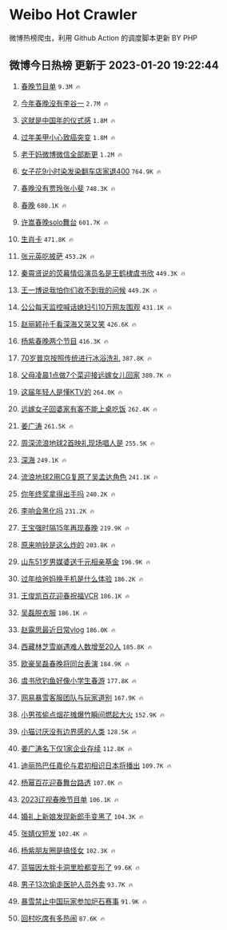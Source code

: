 # Weibo Hot Crawler 



微博热榜爬虫，利用 Github Action 的调度脚本更新 BY PHP 


## 微博今日热榜 更新于 2023-01-20 19:22:44 
1. [春晚节目单](https://s.weibo.com/weibo?q=%23%E6%98%A5%E6%99%9A%E8%8A%82%E7%9B%AE%E5%8D%95%23&t=31&band_rank=1&Refer=top) `9.3M 🔥` 

1. [今年春晚没有李谷一](https://s.weibo.com/weibo?q=%E4%BB%8A%E5%B9%B4%E6%98%A5%E6%99%9A%E6%B2%A1%E6%9C%89%E6%9D%8E%E8%B0%B7%E4%B8%80&t=31&band_rank=2&Refer=top) `2.7M 🔥` 

1. [这就是中国年的仪式感](https://s.weibo.com/weibo?q=%23%E8%BF%99%E5%B0%B1%E6%98%AF%E4%B8%AD%E5%9B%BD%E5%B9%B4%E7%9A%84%E4%BB%AA%E5%BC%8F%E6%84%9F%23&t=31&band_rank=3&Refer=top) `1.8M 🔥` 

1. [过年美甲小心致癌突变](https://s.weibo.com/weibo?q=%23%E8%BF%87%E5%B9%B4%E7%BE%8E%E7%94%B2%E5%B0%8F%E5%BF%83%E8%87%B4%E7%99%8C%E7%AA%81%E5%8F%98%23&t=31&band_rank=4&Refer=top) `1.8M 🔥` 

1. [老干妈微博微信全部断更](https://s.weibo.com/weibo?q=%23%E8%80%81%E5%B9%B2%E5%A6%88%E5%BE%AE%E5%8D%9A%E5%BE%AE%E4%BF%A1%E5%85%A8%E9%83%A8%E6%96%AD%E6%9B%B4%23&t=31&band_rank=5&Refer=top) `1.2M 🔥` 

1. [女子花9小时染发染翻车店家退400](https://s.weibo.com/weibo?q=%23%E5%A5%B3%E5%AD%90%E8%8A%B19%E5%B0%8F%E6%97%B6%E6%9F%93%E5%8F%91%E6%9F%93%E7%BF%BB%E8%BD%A6%E5%BA%97%E5%AE%B6%E9%80%80400%23&t=31&band_rank=6&Refer=top) `764.9K 🔥` 

1. [春晚没有贾玲张小斐](https://s.weibo.com/weibo?q=%E6%98%A5%E6%99%9A%E6%B2%A1%E6%9C%89%E8%B4%BE%E7%8E%B2%E5%BC%A0%E5%B0%8F%E6%96%90&t=31&band_rank=7&Refer=top) `748.3K 🔥` 

1. [春晚](https://s.weibo.com/weibo?q=%E6%98%A5%E6%99%9A&t=31&band_rank=8&Refer=top) `680.1K 🔥` 

1. [许嵩春晚solo舞台](https://s.weibo.com/weibo?q=%23%E8%AE%B8%E5%B5%A9%E6%98%A5%E6%99%9Asolo%E8%88%9E%E5%8F%B0%23&t=31&band_rank=9&Refer=top) `601.7K 🔥` 

1. [生肖卡](https://s.weibo.com/weibo?q=%23%E7%94%9F%E8%82%96%E5%8D%A1%23&t=31&band_rank=10&Refer=top) `471.8K 🔥` 

1. [张元英吃披萨](https://s.weibo.com/weibo?q=%23%E5%BC%A0%E5%85%83%E8%8B%B1%E5%90%83%E6%8A%AB%E8%90%A8%23&t=31&band_rank=11&Refer=top) `453.2K 🔥` 

1. [秦霄贤说的荧幕情侣演员名是王鹤棣虞书欣](https://s.weibo.com/weibo?q=%23%E7%A7%A6%E9%9C%84%E8%B4%A4%E8%AF%B4%E7%9A%84%E8%8D%A7%E5%B9%95%E6%83%85%E4%BE%A3%E6%BC%94%E5%91%98%E5%90%8D%E6%98%AF%E7%8E%8B%E9%B9%A4%E6%A3%A3%E8%99%9E%E4%B9%A6%E6%AC%A3%23&t=31&band_rank=12&Refer=top) `449.3K 🔥` 

1. [王一博说我怕你们收不到我的问候](https://s.weibo.com/weibo?q=%23%E7%8E%8B%E4%B8%80%E5%8D%9A%E8%AF%B4%E6%88%91%E6%80%95%E4%BD%A0%E4%BB%AC%E6%94%B6%E4%B8%8D%E5%88%B0%E6%88%91%E7%9A%84%E9%97%AE%E5%80%99%23&t=31&band_rank=13&Refer=top) `449.2K 🔥` 

1. [公公每天监控喊话媳妇引10万网友围观](https://s.weibo.com/weibo?q=%23%E5%85%AC%E5%85%AC%E6%AF%8F%E5%A4%A9%E7%9B%91%E6%8E%A7%E5%96%8A%E8%AF%9D%E5%AA%B3%E5%A6%87%E5%BC%9510%E4%B8%87%E7%BD%91%E5%8F%8B%E5%9B%B4%E8%A7%82%23&t=31&band_rank=14&Refer=top) `431.1K 🔥` 

1. [赵丽颖孙千看深海又哭又笑](https://s.weibo.com/weibo?q=%23%E8%B5%B5%E4%B8%BD%E9%A2%96%E5%AD%99%E5%8D%83%E7%9C%8B%E6%B7%B1%E6%B5%B7%E5%8F%88%E5%93%AD%E5%8F%88%E7%AC%91%23&t=31&band_rank=15&Refer=top) `426.6K 🔥` 

1. [杨紫春晚两个节目](https://s.weibo.com/weibo?q=%23%E6%9D%A8%E7%B4%AB%E6%98%A5%E6%99%9A%E4%B8%A4%E4%B8%AA%E8%8A%82%E7%9B%AE%23&t=31&band_rank=16&Refer=top) `416.3K 🔥` 

1. [70岁普京按照传统进行冰浴洗礼](https://s.weibo.com/weibo?q=%2370%E5%B2%81%E6%99%AE%E4%BA%AC%E6%8C%89%E7%85%A7%E4%BC%A0%E7%BB%9F%E8%BF%9B%E8%A1%8C%E5%86%B0%E6%B5%B4%E6%B4%97%E7%A4%BC%23&t=31&band_rank=17&Refer=top) `387.8K 🔥` 

1. [父母凌晨1点做7个菜迎接远嫁女儿回家](https://s.weibo.com/weibo?q=%23%E7%88%B6%E6%AF%8D%E5%87%8C%E6%99%A81%E7%82%B9%E5%81%9A7%E4%B8%AA%E8%8F%9C%E8%BF%8E%E6%8E%A5%E8%BF%9C%E5%AB%81%E5%A5%B3%E5%84%BF%E5%9B%9E%E5%AE%B6%23&t=31&band_rank=18&Refer=top) `380.7K 🔥` 

1. [这届年轻人是懂KTV的](https://s.weibo.com/weibo?q=%23%E8%BF%99%E5%B1%8A%E5%B9%B4%E8%BD%BB%E4%BA%BA%E6%98%AF%E6%87%82KTV%E7%9A%84%23&t=31&band_rank=19&Refer=top) `264.0K 🔥` 

1. [远嫁女子回婆家有客不能上桌吃饭](https://s.weibo.com/weibo?q=%23%E8%BF%9C%E5%AB%81%E5%A5%B3%E5%AD%90%E5%9B%9E%E5%A9%86%E5%AE%B6%E6%9C%89%E5%AE%A2%E4%B8%8D%E8%83%BD%E4%B8%8A%E6%A1%8C%E5%90%83%E9%A5%AD%23&t=31&band_rank=20&Refer=top) `262.4K 🔥` 

1. [姜广涛](https://s.weibo.com/weibo?q=%23%E5%A7%9C%E5%B9%BF%E6%B6%9B%23&t=31&band_rank=21&Refer=top) `261.5K 🔥` 

1. [周深流浪地球2首映礼现场唱人是](https://s.weibo.com/weibo?q=%23%E5%91%A8%E6%B7%B1%E6%B5%81%E6%B5%AA%E5%9C%B0%E7%90%832%E9%A6%96%E6%98%A0%E7%A4%BC%E7%8E%B0%E5%9C%BA%E5%94%B1%E4%BA%BA%E6%98%AF%23&t=31&band_rank=22&Refer=top) `255.5K 🔥` 

1. [深海](https://s.weibo.com/weibo?q=%E6%B7%B1%E6%B5%B7&t=31&band_rank=23&Refer=top) `249.1K 🔥` 

1. [流浪地球2用CG复原了吴孟达角色](https://s.weibo.com/weibo?q=%23%E6%B5%81%E6%B5%AA%E5%9C%B0%E7%90%832%E7%94%A8CG%E5%A4%8D%E5%8E%9F%E4%BA%86%E5%90%B4%E5%AD%9F%E8%BE%BE%E8%A7%92%E8%89%B2%23&t=31&band_rank=24&Refer=top) `241.1K 🔥` 

1. [你年终奖拿得出手吗](https://s.weibo.com/weibo?q=%23%E4%BD%A0%E5%B9%B4%E7%BB%88%E5%A5%96%E6%8B%BF%E5%BE%97%E5%87%BA%E6%89%8B%E5%90%97%23&t=31&band_rank=25&Refer=top) `240.2K 🔥` 

1. [李响会黑化吗](https://s.weibo.com/weibo?q=%23%E6%9D%8E%E5%93%8D%E4%BC%9A%E9%BB%91%E5%8C%96%E5%90%97%23&t=31&band_rank=26&Refer=top) `231.2K 🔥` 

1. [王宝强时隔15年再现春晚](https://s.weibo.com/weibo?q=%23%E7%8E%8B%E5%AE%9D%E5%BC%BA%E6%97%B6%E9%9A%9415%E5%B9%B4%E5%86%8D%E7%8E%B0%E6%98%A5%E6%99%9A%23&t=31&band_rank=27&Refer=top) `219.9K 🔥` 

1. [原来响铃是这么炸的](https://s.weibo.com/weibo?q=%23%E5%8E%9F%E6%9D%A5%E5%93%8D%E9%93%83%E6%98%AF%E8%BF%99%E4%B9%88%E7%82%B8%E7%9A%84%23&t=31&band_rank=28&Refer=top) `203.8K 🔥` 

1. [山东51岁男媒婆送千元相亲基金](https://s.weibo.com/weibo?q=%23%E5%B1%B1%E4%B8%9C51%E5%B2%81%E7%94%B7%E5%AA%92%E5%A9%86%E9%80%81%E5%8D%83%E5%85%83%E7%9B%B8%E4%BA%B2%E5%9F%BA%E9%87%91%23&t=31&band_rank=29&Refer=top) `196.9K 🔥` 

1. [过年给爸妈换手机是什么体验](https://s.weibo.com/weibo?q=%23%E8%BF%87%E5%B9%B4%E7%BB%99%E7%88%B8%E5%A6%88%E6%8D%A2%E6%89%8B%E6%9C%BA%E6%98%AF%E4%BB%80%E4%B9%88%E4%BD%93%E9%AA%8C%23&t=31&band_rank=30&Refer=top) `186.2K 🔥` 

1. [王俊凯百花迎春祝福VCR](https://s.weibo.com/weibo?q=%23%E7%8E%8B%E4%BF%8A%E5%87%AF%E7%99%BE%E8%8A%B1%E8%BF%8E%E6%98%A5%E7%A5%9D%E7%A6%8FVCR%23&t=31&band_rank=31&Refer=top) `186.1K 🔥` 

1. [吴磊脱衣服](https://s.weibo.com/weibo?q=%23%E5%90%B4%E7%A3%8A%E8%84%B1%E8%A1%A3%E6%9C%8D%23&t=31&band_rank=32&Refer=top) `186.1K 🔥` 

1. [赵露思最近日常vlog](https://s.weibo.com/weibo?q=%23%E8%B5%B5%E9%9C%B2%E6%80%9D%E6%9C%80%E8%BF%91%E6%97%A5%E5%B8%B8vlog%23&t=31&band_rank=33&Refer=top) `186.0K 🔥` 

1. [西藏林芝雪崩遇难人数增至20人](https://s.weibo.com/weibo?q=%23%E8%A5%BF%E8%97%8F%E6%9E%97%E8%8A%9D%E9%9B%AA%E5%B4%A9%E9%81%87%E9%9A%BE%E4%BA%BA%E6%95%B0%E5%A2%9E%E8%87%B320%E4%BA%BA%23&t=31&band_rank=34&Refer=top) `185.8K 🔥` 

1. [欧豪吴磊春晚将同台表演](https://s.weibo.com/weibo?q=%23%E6%AC%A7%E8%B1%AA%E5%90%B4%E7%A3%8A%E6%98%A5%E6%99%9A%E5%B0%86%E5%90%8C%E5%8F%B0%E8%A1%A8%E6%BC%94%23&t=31&band_rank=35&Refer=top) `184.9K 🔥` 

1. [虞书欣钓鱼好像小学生春游](https://s.weibo.com/weibo?q=%23%E8%99%9E%E4%B9%A6%E6%AC%A3%E9%92%93%E9%B1%BC%E5%A5%BD%E5%83%8F%E5%B0%8F%E5%AD%A6%E7%94%9F%E6%98%A5%E6%B8%B8%23&t=31&band_rank=36&Refer=top) `177.8K 🔥` 

1. [网易暴雪客服团队与玩家道别](https://s.weibo.com/weibo?q=%23%E7%BD%91%E6%98%93%E6%9A%B4%E9%9B%AA%E5%AE%A2%E6%9C%8D%E5%9B%A2%E9%98%9F%E4%B8%8E%E7%8E%A9%E5%AE%B6%E9%81%93%E5%88%AB%23&t=31&band_rank=37&Refer=top) `167.9K 🔥` 

1. [小男孩偷点烟花摊爆竹瞬间燃起大火](https://s.weibo.com/weibo?q=%23%E5%B0%8F%E7%94%B7%E5%AD%A9%E5%81%B7%E7%82%B9%E7%83%9F%E8%8A%B1%E6%91%8A%E7%88%86%E7%AB%B9%E7%9E%AC%E9%97%B4%E7%87%83%E8%B5%B7%E5%A4%A7%E7%81%AB%23&t=31&band_rank=38&Refer=top) `152.9K 🔥` 

1. [小猫讨厌没有边界感的人类](https://s.weibo.com/weibo?q=%23%E5%B0%8F%E7%8C%AB%E8%AE%A8%E5%8E%8C%E6%B2%A1%E6%9C%89%E8%BE%B9%E7%95%8C%E6%84%9F%E7%9A%84%E4%BA%BA%E7%B1%BB%23&t=31&band_rank=39&Refer=top) `128.5K 🔥` 

1. [姜广涛名下仅1家企业存续](https://s.weibo.com/weibo?q=%23%E5%A7%9C%E5%B9%BF%E6%B6%9B%E5%90%8D%E4%B8%8B%E4%BB%851%E5%AE%B6%E4%BC%81%E4%B8%9A%E5%AD%98%E7%BB%AD%23&t=31&band_rank=40&Refer=top) `112.8K 🔥` 

1. [迪丽热巴任嘉伦与君初相识日本将播出](https://s.weibo.com/weibo?q=%23%E8%BF%AA%E4%B8%BD%E7%83%AD%E5%B7%B4%E4%BB%BB%E5%98%89%E4%BC%A6%E4%B8%8E%E5%90%9B%E5%88%9D%E7%9B%B8%E8%AF%86%E6%97%A5%E6%9C%AC%E5%B0%86%E6%92%AD%E5%87%BA%23&t=31&band_rank=41&Refer=top) `109.7K 🔥` 

1. [杨幂百花迎春舞台路透](https://s.weibo.com/weibo?q=%E6%9D%A8%E5%B9%82%E7%99%BE%E8%8A%B1%E8%BF%8E%E6%98%A5%E8%88%9E%E5%8F%B0%E8%B7%AF%E9%80%8F&t=31&band_rank=42&Refer=top) `107.0K 🔥` 

1. [2023辽视春晚节目单](https://s.weibo.com/weibo?q=%232023%E8%BE%BD%E8%A7%86%E6%98%A5%E6%99%9A%E8%8A%82%E7%9B%AE%E5%8D%95%23&t=31&band_rank=43&Refer=top) `106.1K 🔥` 

1. [婚礼上新娘发现新郎手变黑了](https://s.weibo.com/weibo?q=%23%E5%A9%9A%E7%A4%BC%E4%B8%8A%E6%96%B0%E5%A8%98%E5%8F%91%E7%8E%B0%E6%96%B0%E9%83%8E%E6%89%8B%E5%8F%98%E9%BB%91%E4%BA%86%23&t=31&band_rank=44&Refer=top) `104.3K 🔥` 

1. [张婧仪短发](https://s.weibo.com/weibo?q=%23%E5%BC%A0%E5%A9%A7%E4%BB%AA%E7%9F%AD%E5%8F%91%23&t=31&band_rank=45&Refer=top) `102.4K 🔥` 

1. [杨紫朋友圈是搞怪女](https://s.weibo.com/weibo?q=%23%E6%9D%A8%E7%B4%AB%E6%9C%8B%E5%8F%8B%E5%9C%88%E6%98%AF%E6%90%9E%E6%80%AA%E5%A5%B3%23&t=31&band_rank=46&Refer=top) `102.3K 🔥` 

1. [蓝猫因太胖卡洞里脸都变形了](https://s.weibo.com/weibo?q=%23%E8%93%9D%E7%8C%AB%E5%9B%A0%E5%A4%AA%E8%83%96%E5%8D%A1%E6%B4%9E%E9%87%8C%E8%84%B8%E9%83%BD%E5%8F%98%E5%BD%A2%E4%BA%86%23&t=31&band_rank=47&Refer=top) `99.6K 🔥` 

1. [男子13次偷走医护人员外卖](https://s.weibo.com/weibo?q=%23%E7%94%B7%E5%AD%9013%E6%AC%A1%E5%81%B7%E8%B5%B0%E5%8C%BB%E6%8A%A4%E4%BA%BA%E5%91%98%E5%A4%96%E5%8D%96%23&t=31&band_rank=48&Refer=top) `93.7K 🔥` 

1. [暴雪禁止中国玩家参加炉石赛事](https://s.weibo.com/weibo?q=%23%E6%9A%B4%E9%9B%AA%E7%A6%81%E6%AD%A2%E4%B8%AD%E5%9B%BD%E7%8E%A9%E5%AE%B6%E5%8F%82%E5%8A%A0%E7%82%89%E7%9F%B3%E8%B5%9B%E4%BA%8B%23&t=31&band_rank=49&Refer=top) `91.9K 🔥` 

1. [回村吃席有多热闹](https://s.weibo.com/weibo?q=%23%E5%9B%9E%E6%9D%91%E5%90%83%E5%B8%AD%E6%9C%89%E5%A4%9A%E7%83%AD%E9%97%B9%23&t=31&band_rank=50&Refer=top) `87.6K 🔥` 

